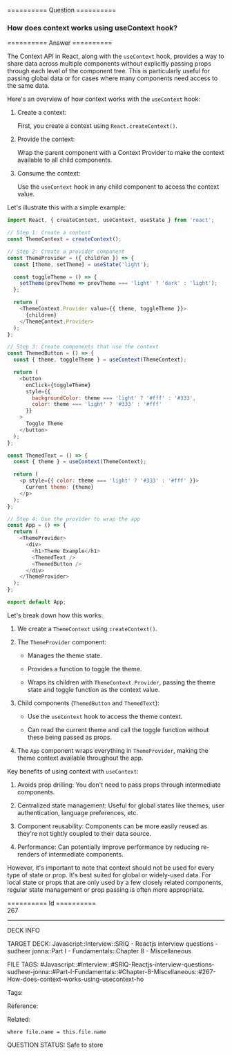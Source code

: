 ========== Question ==========  

### How does context works using useContext hook?  

========== Answer ==========  

The Context API in React, along with the `useContext` hook, provides a way to share data across multiple components without explicitly passing props through each level of the component tree. This is particularly useful for passing global data or for cases where many components need access to the same data.

Here's an overview of how context works with the `useContext` hook:

1. Create a context:

    First, you create a context using `React.createContext()`.

2. Provide the context:

    Wrap the parent component with a Context Provider to make the context available to all child components.

3. Consume the context:

    Use the `useContext` hook in any child component to access the context value.

Let's illustrate this with a simple example:

```javascript
import React, { createContext, useContext, useState } from 'react';

// Step 1: Create a context
const ThemeContext = createContext();

// Step 2: Create a provider component
const ThemeProvider = ({ children }) => {
  const [theme, setTheme] = useState('light');

  const toggleTheme = () => {
    setTheme(prevTheme => prevTheme === 'light' ? 'dark' : 'light');
  };

  return (
    <ThemeContext.Provider value={{ theme, toggleTheme }}>
      {children}
    </ThemeContext.Provider>
  );
};

// Step 3: Create components that use the context
const ThemedButton = () => {
  const { theme, toggleTheme } = useContext(ThemeContext);

  return (
    <button
      onClick={toggleTheme}
      style={{
        backgroundColor: theme === 'light' ? '#fff' : '#333',
        color: theme === 'light' ? '#333' : '#fff'
      }}
    >
      Toggle Theme
    </button>
  );
};

const ThemedText = () => {
  const { theme } = useContext(ThemeContext);

  return (
    <p style={{ color: theme === 'light' ? '#333' : '#fff' }}>
      Current theme: {theme}
    </p>
  );
};

// Step 4: Use the provider to wrap the app
const App = () => {
  return (
    <ThemeProvider>
      <div>
        <h1>Theme Example</h1>
        <ThemedText />
        <ThemedButton />
      </div>
    </ThemeProvider>
  );
};

export default App;

```

Let's break down how this works:

1. We create a `ThemeContext` using `createContext()`.

2. The `ThemeProvider` component:

    - Manages the theme state.

    - Provides a function to toggle the theme.

    - Wraps its children with `ThemeContext.Provider`, passing the theme state and toggle function as the context value.

3. Child components (`ThemedButton` and `ThemedText`):

    - Use the `useContext` hook to access the theme context.

    - Can read the current theme and call the toggle function without these being passed as props.

4. The `App` component wraps everything in `ThemeProvider`, making the theme context available throughout the app.

Key benefits of using context with `useContext`:

1. Avoids prop drilling: You don't need to pass props through intermediate components.

2. Centralized state management: Useful for global states like themes, user authentication, language preferences, etc.

3. Component reusability: Components can be more easily reused as they're not tightly coupled to their data source.

4. Performance: Can potentially improve performance by reducing re-renders of intermediate components.

However, it's important to note that context should not be used for every type of state or prop. It's best suited for global or widely-used data. For local state or props that are only used by a few closely related components, regular state management or prop passing is often more appropriate.

========== Id ==========  
267

---

DECK INFO

TARGET DECK: Javascript::Interview::SRIQ - Reactjs interview questions - sudheer jonna::Part I - Fundamentals::Chapter 8 - Miscellaneous

FILE TAGS: #Javascript::#Interview::#SRIQ-Reactjs-interview-questions-sudheer-jonna::#Part-I-Fundamentals::#Chapter-8-Miscellaneous::#267-How-does-context-works-using-usecontext-ho

Tags:

Reference:

Related:

```dataview
where file.name = this.file.name
```

QUESTION STATUS: Safe to store
